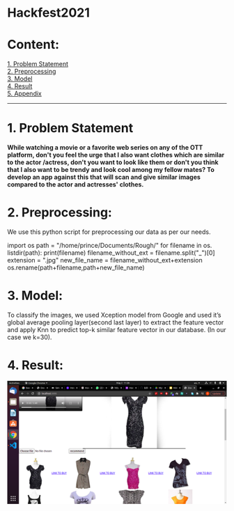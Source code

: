# Hackfest2021


<h1>Content:</h1>
<a href="#obj" >1. Problem Statement</a><br>
<a href="#pre" >2. Preprocessing </a><br>
<a href="#model" >3. Model</a><br>
<a href="#res" >4. Result</a><br>
<a href="#app" >5. Appendix</a><br>
<hr>
<h1 id="obj">1. Problem Statement</h1>

<strong>
  While watching a movie or a favorite web series on any of the OTT platform, don't you feel the urge that I also want clothes which are similar to the actor /actress, don't you want to look like them or don't you think that I also want to be trendy and look cool among my fellow mates? To develop an app against this that will scan and give similar images compared to the actor and actresses' clothes.
</strong>
<br>


<h1 id="pre">2. Preprocessing:</h1>
We use this python script for preprocessing our data as per our needs.

import os
path = "/home/prince/Documents/Rough/"
for filename in os. listdir(path):
    print(filename)
    filename_without_ext = filename.split("_")[0]
    extension = ".jpg"
    new_file_name = filename_without_ext+extension
    os.rename(path+filename,path+new_file_name)

<h1 id="model">3. Model:</h1>

To classify the images, we used Xception model from Google and used it’s global average pooling layer(second last layer) to extract the feature vector and apply Knn to predict top-k similar feature vector in our database. (In our case we k=30). 

<h1 id="res">4. Result:</h1>
<img src="img/Screenshot from 2021-05-02 11-28-35.png">


